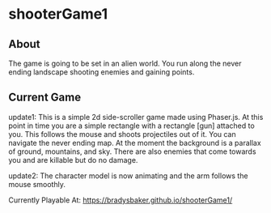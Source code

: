 # shooterGame1

## About
The game is going to be set in an alien world. You run along the never ending landscape shooting enemies and gaining points.

## Current Game
update1: This is a simple 2d side-scroller game made using Phaser.js. At this point in time you are a simple rectangle with a rectangle [gun] attached to you. This follows the mouse and shoots projectiles out of it. You can navigate the never ending map. At the moment the background is a parallax of ground, mountains, and sky. There are also enemies that come towards you and are killable but do no damage.

update2: The character model is now animating and the arm follows the mouse smoothly.

Currently Playable At: https://bradysbaker.github.io/shooterGame1/
